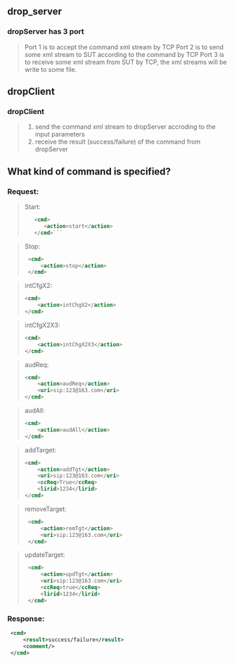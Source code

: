 ## drop_server
### dropServer has 3 port
> Port 1 is to accept the command xml stream by TCP
> Port 2 is to send some xml stream to SUT according to the command by TCP
> Port 3 is to receive some xml stream from SUT by TCP, the xml streams will be write to some file.

## dropClient
### dropClient
> 1. send the command xml stream to dropServer accroding to the input parameters
> 2. receive the result (success/failure) of the command from dropServer


## What kind of command is specified?
### Request:
> Start:
> ```xml
>    <cmd>
>       <action>start</action>
>    </cmd>```


>  Stop:
> ```xml
>  <cmd>
>      <action>stop</action>
>  </cmd>
> ```

> intCfgX2:
> ```xml
> <cmd>
>     <action>intChgX2</action>
> </cmd>
> ```

> intCfgX2X3:
> ```xml
> <cmd>
>     <action>intChgX2X3</action>
> </cmd>
> ```


> audReq:
> ```xml
> <cmd>
>     <action>audReq</action>
>     <uri>sip:123@163.com</uri>
> </cmd>
> ```

> audAll:
> ```xml
> <cmd>
>     <action>audAll</action>
> </cmd>
> ```

> addTarget:
> ```xml
> <cmd>
>     <action>addTgt</action>
>     <uri>sip:123@163.com</uri>
>     <ccReq>True</ccReq>
>     <lirid>1234</lirid>
> </cmd>
> ```

>  removeTarget:
> ```xml
>  <cmd>
>      <action>remTgt</action>
>      <uri>sip:123@163.com</uri>
>  </cmd>
> ```

>  updateTarget:
> ```xml
>  <cmd>
>      <action>updTgt</action>
>      <uri>sip:123@163.com</uri>
>      <ccReq>true</ccReq>
>      <lirid>1234</lirid>
>  </cmd>
> ```

###  Response:

```xml
 <cmd>
     <result>success/failure</result>
     <comment/>
 </cmd>   
```
